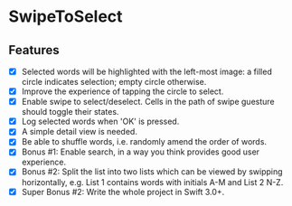 # SwipeToSelect

## Features

- [x] Selected words will be highlighted with the left-most image: a filled circle indicates selection; empty circle otherwise.
- [x] Improve the experience of tapping the circle to select.
- [x] Enable swipe to select/deselect. Cells in the path of swipe guesture should toggle their states.
- [x] Log selected words when 'OK' is pressed.
- [x] A simple detail view is needed.
- [x] Be able to shuffle words, i.e. randomly amend the order of words.
- [x] Bonus #1: Enable search, in a way you think provides good user experience.
- [x] Bonus #2: Split the list into two lists which can be viewed by swipping horizontally, e.g. List 1 contains words with initials A-M and List 2 N-Z.
- [x] Super Bonus #2: Write the whole project in Swift 3.0+.
